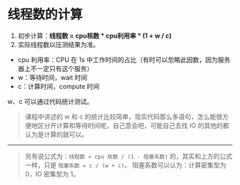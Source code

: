# 线程数的计算

1. 初步计算：**线程数 = cpu核数 * cpu利用率 * (1 + w / c)**
2. 实际线程数以压测结果为准。


- cpu 利用率：CPU 在 1s 中工作时间的占比（有时可以忽略此因数，因为服务器上不一定只有这个服务）
- w：等待时间，wait 时间
- c：计算时间，compute 时间

w、c 可以通过代码统计测试。


> 课程中讲述的 w 和 c 的统计比较简单，现实代码那么多语句，怎么能很方便地区分开计算和等待时间呢，自己意会吧，可能自己去找 IO 的其他的都认为是计算的就可以。

---
 
> 另有说公式为：`线程数 = cpu 核数 / (1 - 阻塞系数)` 的，其实和上方的公式一样，只是 `阻塞系数 = c / (w + c)`。
> 阻塞系数可以认为：计算密集型为 0，IO 密集型为 1。

